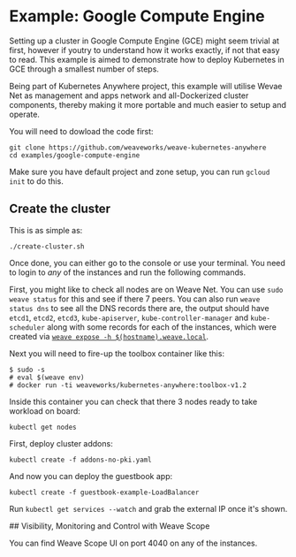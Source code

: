 # Example: Google Compute Engine

Setting up a cluster in Google Compute Engine (GCE) might seem trivial at first, however
if youtry to understand how it works exactly, if not that easy to read. This example is
aimed to demonstrate how to deploy Kubernetes in GCE through a smallest number of steps.

Being part of Kubernetes Anywhere project, this example will utilise Wevae Net as management
and apps network and all-Dockerized cluster components, thereby making it more portable
and much easier to setup and operate.

You will need to dowload the code first:
```
git clone https://github.com/weaveworks/weave-kubernetes-anywhere
cd examples/google-compute-engine
```

Make sure you have default project and zone setup, you can run `gcloud init` to do this.

## Create the cluster

This is as simple as:
```
./create-cluster.sh
```

Once done, you can either go to the console or use your terminal. You need to login to
_any_ of the instances and run the following commands.

First, you might like to check all nodes are on Weave Net. You can use `sudo weave status`
for this and see if there 7 peers. You can also run `weave status dns` to see all the DNS
records there are, the output should have `etcd1`, `etcd2`, `etcd3`, `kube-apiserver`,
`kube-controller-manager` and `kube-scheduler` along with some records for each of the
instances, which were created via [`weave expose -h $(hostname).weave.local`][weave_expose].

[weave_expose]: https://github.com/weaveworks/weave-kubernetes-anywhere/blob/1b6b29fc17d11a66007b572b5ee1d57677515c26/examples/google-compute-engine/provision.sh#L43

Next you will need to fire-up the toolbox container like this:
```
$ sudo -s
# eval $(weave env)
# docker run -ti weaveworks/kubernetes-anywhere:toolbox-v1.2
```

Inside this container you can check that there 3 nodes ready to take workload on board:
```
kubectl get nodes
```

First, deploy cluster addons:
```
kubectl create -f addons-no-pki.yaml
```

And now you can deploy the guestbook app:
```
kubectl create -f guestbook-example-LoadBalancer
```

Run `kubectl get services --watch` and grab the external IP once it's shown.

## Visibility, Monitoring and Control with Weave Scope

You can find Weave Scope UI on port 4040 on any of the instances.
